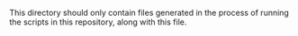 This directory should only contain files generated in the process of running the scripts in this repository, along with this file.

